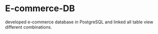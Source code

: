 # E-commerce-DB
developed e-commerce database in PostgreSQL and linked all table view different combinations.
